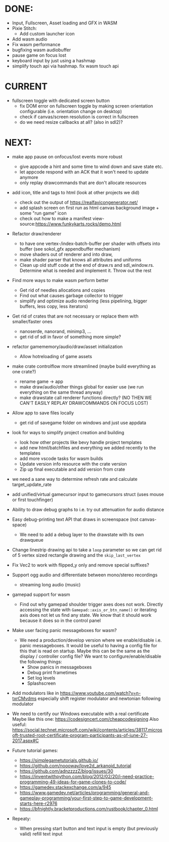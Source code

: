 # DONE:

* Input, Fullscreen, Asset loading and GFX in WASM
* Pixie Stitch: 
  - Add custom launcher icon
* Add wasm audio
* Fix wasm performance
* bugfixing wasm audiobuffer
* pause game on focus lost
* keyboard input by just using a hashmap
* simplify touch api via hashmap. fix wasm touch api


# CURRENT

* fullscreen toggle with dedicated screen button
  - fix DOM error on fullscreen toggle by making screen orientation configurable (i.e. orientation change on desktop)
  - check if canvas/screen resolution is correct in fullscreen
  - do we need resize callbacks at all? (also in sdl2)?

# NEXT:


* make app pause on onfocus/lost events more robust
  - give appcode a hint and some time to wind down and save state etc.
  - let appcode respond with an ACK that it won't need to update anymore
  - only replay drawcommands that are don't allocate resources

* add icon, title and tags to html (look at other projects we did)
  - check out the output of https://realfavicongenerator.net/
  - add splash screen on first run as html canvas background image + some "run game" icon
  - check out how to make a manifest view-source:https://www.funkykarts.rocks/demo.html

* Refactor draw/renderer 
  - to have one vertex-/index-batch-buffer per shader with offsets into buffer
    (see sokol_gfx appendbuffer mechanism)
  - move shaders out of renderer and into draw, 
  - make shader parser that knows all attributes and uniforms
  - Clean up old stuff code at the end of draw.rs and sdl_window.rs. Determine what is needed and implement it. Throw out the rest 

* Find more ways to make wasm perform better
  - Get rid of needles allocations and copies
  - Find out what causes garbage collector to trigger
  - simplify and optimize audio rendering (less pipelining, bigger buffers, less copy, less iterators)

* Get rid of crates that are not necessary or replace them with smaller/faster ones 
  - nanoserde, nanorand, minimp3, ...
  - get rid of sdl in favor of something more simple?

* refactor gamememory/audio/draw/asset initialization
  - Allow hotreloading of game assets

* make crate controlflow more streamlined (maybe build everything as one crate?)
  - rename game -> app
  - make draw/audio/other things global for easier use (we run everything on the same thread anyway)
  - make drawstate call renderer functions directly? (NO THEN WE CAN'T EASILY REPLAY DRAWCOMMANDS ON FOCUS LOST)

* Allow app to save files locally
  - get rid of savegame folder on windows and just use appdata

* look for ways to simplify project creation and building
  - look how other projects like bevy handle project templates
  - add new html/batchfiles and everything we added recently to the templates
  - add more vscode tasks for wasm builds
  - Update version info resource with the crate version
  - Zip up final executable and add version from crate

* we need a sane way to determine refresh rate and calculate target_update_rate

* add unified/virtual gamecursor input to gamecursors struct (uses mouse or first touchfinger)

* Ability to draw debug graphs to i.e. try out attenuation for audio distance
* Easy debug-printing text API that draws in screenspace (not canvas-space)
  - We need to add a debug layer to the drawstate with its own drawqueue

* Change linestrip drawing api to take a `loop` parameter so we can get rid of 5 vertex 
  sized rectangle drawing and the `skip_last_vertex` 

* Fix Vec2 to work with flipped_y only and remove special suffixes?

* Support ogg audio and differentiate between mono/stereo recordings
  - streaming long audio (music)

* gamepad support for wasm
  - Find out why gamepad shoulder trigger axes does not work. Directly accessing the state 
    with `Gamepad::axis_or_btn_name()` or iterating axis does not let us find any state. We know that 
    it should work because it does so in the control panel

* Make user facing panic messageboxes for wasm?
  - We need a production/develop version where we enable/disable i.e. panic messageboxes. It would be 
  useful to having a config file for this that is read on startup. Maybe this can be the same as the 
  display / controller config file? We want to configure/enable/disable the following things:
    - Show panics in messageboxes
    - Debug print frametimes
    - Set log levels
    - Splashscreen

* Add modulators like in https://www.youtube.com/watch?v=n-txrCMvdms especially shift register 
  modulator and newtonian following modulator

* We need to certify our Windows executable with a real certificate
  Maybe like this one:
  https://codesigncert.com/cheapcodesigning
  Also useful:
  https://social.technet.microsoft.com/wiki/contents/articles/38117.microsoft-trusted-root-certificate-program-participants-as-of-june-27-2017.aspx#C

* Future tutorial games:
  - https://simplegametutorials.github.io/
  - https://github.com/noooway/love2d_arkanoid_tutorial
  - https://github.com/adnzzzzZ/blog/issues/30
  - https://inventwithpython.com/blog/2012/02/20/i-need-practice-programming-49-ideas-for-game-clones-to-code/
  - https://gamedev.stackexchange.com/a/945
  - https://www.gamedev.net/articles/programming/general-and-gameplay-programming/your-first-step-to-game-development-starts-here-r2976
  - https://bfnightly.bracketproductions.com/rustbook/chapter_0.html


* Repeaty:
  - When pressing start button and text input is empty (but previously valid) refill text input